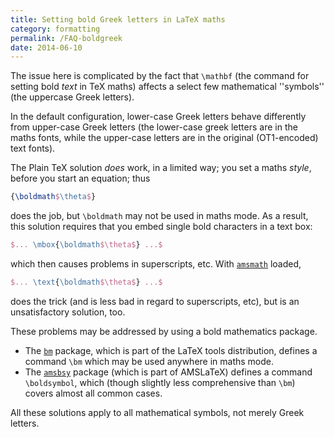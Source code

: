 ```yaml
---
title: Setting bold Greek letters in LaTeX maths
category: formatting
permalink: /FAQ-boldgreek
date: 2014-06-10
---
```


The issue here is complicated by the fact that `\mathbf` (the
command for setting bold _text_ in TeX maths) affects a select
few mathematical ''symbols'' (the uppercase Greek letters).

In the default configuration, lower-case Greek letters behave
differently from upper-case Greek letters (the lower-case greek
letters are in the maths fonts, while the upper-case letters are in
the original (OT1-encoded) text fonts).

The Plain TeX solution _does_ work, in a limited way; you set a
maths _style_, before you start an equation; thus
```latex
{\boldmath$\theta$}
```
does the job, but `\boldmath` may not be used in maths mode.  As a
result, this solution requires that you embed single bold characters
in a text box:
```latex
$... \mbox{\boldmath$\theta$} ...$
```
which then causes problems in superscripts, etc.  With
[`amsmath`](https://ctan.org/pkg/amsmath) loaded,
```latex
$... \text{\boldmath$\theta$} ...$
```
does the trick (and is less bad in regard to superscripts, etc), but
is an unsatisfactory solution, too.

These problems may be addressed by using a bold mathematics package.
  

-  The [`bm`](https://ctan.org/pkg/bm) package, which is part of the LaTeX tools
    distribution, defines a command `\bm` which may be used anywhere
    in maths mode.
-  The [`amsbsy`](https://ctan.org/pkg/amsbsy) package (which is part of AMSLaTeX)
    defines a command `\boldsymbol`, which (though slightly less
    comprehensive than `\bm`) covers almost all common cases.

All these solutions apply to all mathematical symbols, not merely
Greek letters.

